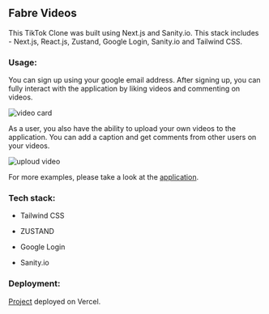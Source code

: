 ## Fabre Videos

This TikTok Clone was built using Next.js and Sanity.io. This stack includes - Next.js, React.js, Zustand, Google Login, Sanity.io and Tailwind CSS.

### Usage:

You can sign up using your google email address. After signing up, you can fully interact with the application by liking videos and commenting on videos.

![video card](https://i.postimg.cc/fTWwgNYL/screencapture-videos-fabre-vercel-app-detail-6e113d15-2868-4c5b-b829-d8b2cc073219-2023-08-21-15-48-5.png)

As a user, you also have the ability to upload your own videos to the application. You can add a caption and get comments from other users on your videos.

![uploud video](https://i.postimg.cc/qMNF7DTw/screencapture-videos-fabre-vercel-app-upload-2023-08-21-15-50-47.png)

For more examples, please take a look at the [application](https://videos-fabre.vercel.app/).

### Tech stack:

- Tailwind CSS

- ZUSTAND

- Google Login

- Sanity.io

### Deployment:

[Project](https://videos-fabre.vercel.app/) deployed on Vercel.
